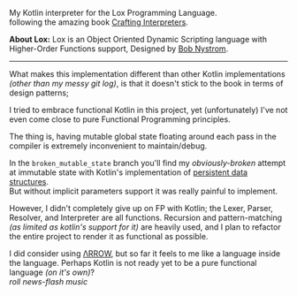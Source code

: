 ﻿ My Kotlin interpreter for the Lox Programming Language.  
  following the amazing book [Crafting Interpreters](http://craftinginterpreters.com/).

 
**About Lox:**
Lox is an Object Oriented Dynamic Scripting language with Higher-Order Functions support, Designed by [Bob Nystrom](https://github.com/munificent).

---
 What makes this implementation different than other Kotlin implementations *(other than my messy git log)*, is that it doesn't stick to the book in terms of design patterns;    
 
I tried to embrace functional Kotlin in this project, yet (unfortunately) I've not even come close to pure Functional Programming principles.  
  
The thing is, having mutable global state floating around each pass in the compiler is extremely inconvenient to maintain/debug.    

 In the `broken_mutable_state` branch you'll find my *obviously-broken* attempt at immutable state with Kotlin's implementation of [persistent data structures](https://github.com/Kotlin/kotlinx.collections.immutable).   
But without implicit parameters support it was really painful to implement. 
  
However, I didn't completely give up on FP with Kotlin; the Lexer, Parser, Resolver, and Interpreter are all functions.   Recursion and pattern-matching *(as limited as kotlin's support for it)* are heavily used, and I plan to refactor the entire project to render it as functional as possible.  
  
I did consider using [ΛRROW](https://arrow-kt.io/), but so far it feels to me like a language inside the language. Perhaps Kotlin is not ready yet to be a pure functional language *(on it's own)*?  
*roll news-flash music*
